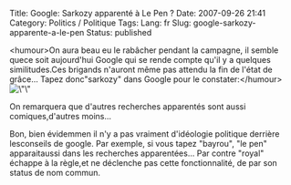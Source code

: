 Title: Google: Sarkozy apparenté à Le Pen ?
Date: 2007-09-26 21:41
Category: Politics / Politique
Tags:
Lang: fr
Slug: google-sarkozy-apparente-a-le-pen
Status: published

&lt;humour&gt;On aura beau eu le rabâcher pendant la campagne, il semble quece soit aujourd'hui Google qui se rende compte qu'il y a quelques similitudes.Ces brigands n'auront même pas attendu la fin de l'état de grâce... Tapez donc"sarkozy" dans Google pour le constater:&lt;/humour&gt;  
![\\"\\"](\%22/public/vrac/sarko-le-pen.png\%22)

On remarquera que d'autres recherches apparentés sont aussi comiques,d'autres moins...  
  
Bon, bien évidemmen il n'y a pas vraiment d'idéologie politique derrière lesconseils de google. Par exemple, si vous tapez "bayrou", "le pen" apparaitaussi dans les recherches apparentées... Par contre "royal" échappe à la règle,et ne déclenche pas cette fonctionnalité, de par son status de nom commun.
